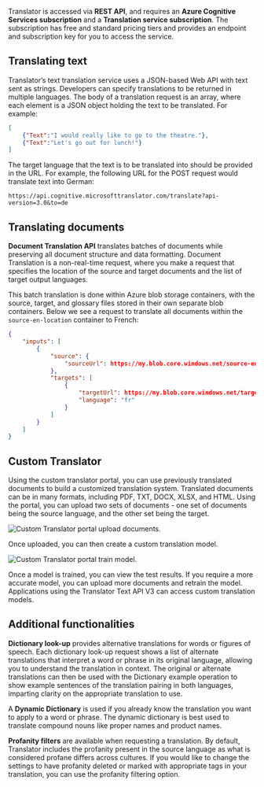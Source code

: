 Translator is accessed via **REST API**, and requires an **Azure Cognitive Services subscription** and a **Translation service subscription**. The subscription has free and standard pricing tiers and provides an endpoint and subscription key for you to access the service.

## Translating text

Translator’s text translation service uses a JSON-based Web API with text sent as strings. Developers can specify translations to be returned in multiple languages. The body of a translation request is an array, where each element is a JSON object holding the text to be translated. For example:

```JSON
[
    {"Text":"I would really like to go to the theatre."},
    {"Text":"Let's go out for lunch!"}
]
```

The target language that the text is to be translated into should be provided in the URL. For example, the following URL for the POST request would translate text into German:

```HTTP
https://api.cognitive.microsofttranslator.com/translate?api-version=3.0&to=de
```

## Translating documents

**Document Translation API** translates batches of documents while preserving all document structure and data formatting. Document Translation is a non-real-time request, where you make a request that specifies the location of the source and target documents and the list of target output languages.

This batch translation is done within Azure blob storage containers, with the source, target, and glossary files stored in their own separate blob containers. Below we see a request to translate all documents within the `source-en-location` container to French:

```JSON
{
    "inputs": [
        {
            "source": {
                "sourceUrl": https://my.blob.core.windows.net/source-en-location
            },
            "targets": [
                {
                    "targetUrl": https://my.blob.core.windows.net/target-fr-location,
                    "language": "fr"
                }
            ]
        }
    ]
}
```

## Custom Translator

Using the custom translator portal, you can use previously translated documents to build a customized translation system. Translated documents can be in many formats, including PDF, TXT, DOCX, XLSX, and HTML. Using the portal, you can upload two sets of documents - one set of documents being the source language, and the other set being the target.

![Custom Translator portal upload documents.](../media/3-how-to-upload.png)

Once uploaded, you can then create a custom translation model.

![Custom Translator portal train model.](../media/3-how-to-train.png)

Once a model is trained, you can view the test results. If you require a more accurate model, you can upload more documents and retrain the model. Applications using the Translator Text API V3 can access custom translation models.

## Additional functionalities

**Dictionary look-up** provides alternative translations for words or figures of speech. Each dictionary look-up request shows a list of alternate translations that interpret a word or phrase in its original language, allowing you to understand the translation in context. The original or alternate translations can then be used with the Dictionary example operation to show example sentences of the translation pairing in both languages, imparting clarity on the appropriate translation to use.

A **Dynamic Dictionary** is used if you already know the translation you want to apply to a word or phrase. The dynamic dictionary is best used to translate compound nouns like proper names and product names.

**Profanity filters** are available when requesting a translation. By default, Translator includes the profanity present in the source language as what is considered profane differs across cultures. If you would like to change the settings to have profanity deleted or marked with appropriate tags in your translation, you can use the profanity filtering option.
